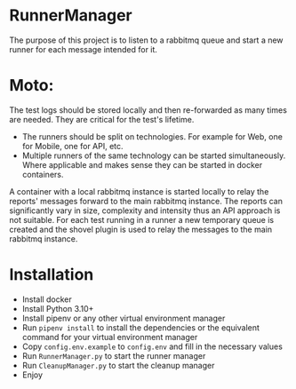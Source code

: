 # RunnerManager
The purpose of this project is to listen to a rabbitmq queue and start a new runner for each message intended for it.

# Moto:
The test logs should be stored locally and then re-forwarded as many times are needed. They are critical for the test's lifetime.

- The runners should be split on technologies. For example for Web, one for Mobile, one for API, etc.
- Multiple runners of the same technology can be started simultaneously. Where applicable and makes sense they can be started in docker containers.

A container with a local rabbitmq instance is started locally to relay the reports' messages forward to the main rabbitmq instance.
The reports can significantly vary in size, complexity and intensity thus an API approach is not suitable.
For each test running in a runner a new temporary queue is created and the shovel plugin is used to relay the messages to the main rabbitmq instance.

# Installation
- Install docker
- Install Python 3.10+
- Install pipenv or any other virtual environment manager
- Run `pipenv install` to install the dependencies or the equivalent command for your virtual environment manager
- Copy `config.env.example` to `config.env` and fill in the necessary values
- Run `RunnerManager.py` to start the runner manager
- Run `CleanupManager.py` to start the cleanup manager
- Enjoy
